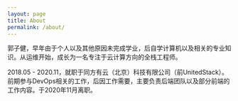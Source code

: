 ```yaml
---
layout: page
title: About
permalink: /about/
---
```


郭子健，早年由于个人以及其他原因未完成学业，后自学计算机以及相关的专业知识。从运维开始，成长为一名专注于云计算方向的全栈工程师。

2018.05 - 2020.11，就职于同方有云（北京）科技有限公司（前UnitedStack）。前期参与DevOps相关的工作，后因工作需要，主要负责后端团队以及部分前端的工作内容。于2020年11月离职。
